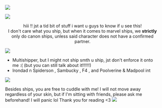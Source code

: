 ![](https://files.catbox.moe/kj37mt.gif)

![](https://64.media.tumblr.com/ee9cf9673e4a77fe5ea7bc19b3f4f5ff/6e6e369cfa40278b-2e/s1280x1920/96ec970d147ab5dbf3a962b60d33054645e35174.pnj)
<center> hiii !! jst a tid bit of stuff i want u guys to know if u see this! </center>
<center> I don't care what you ship, but when it comes to marvel ships, we <strong> strictly </strong> only do canon ships, unless said character does not have a confirmed partner. </center>

![](https://64.media.tumblr.com/31f139b0ef416ea139bac60d3c5c6bde/da9fa6b147f4daeb-d3/s1280x1920/87fbb29d9e98e3d859497839556fd15f87c1961e.pnj)

- Multishipper, but I might not ship smth u ship, jst don't enforce it onto me :( (but you can still talk about it!!!!!!)
- Irondad n Spiderson , Sambucky , F4 , and Poolverine & Madpool int

![](https://64.media.tumblr.com/31f139b0ef416ea139bac60d3c5c6bde/da9fa6b147f4daeb-d3/s1280x1920/87fbb29d9e98e3d859497839556fd15f87c1961e.pnj)

Besides ships, you are free to cuddle with me! I will not move away regardless of your skin, but if I'm sitting with friends, please ask me beforehand! I will panic lol
Thank you for reading <3
![](https://64.media.tumblr.com/436fb396ce52b2f7046b176d2d45593b/6e6e369cfa40278b-5d/s1280x1920/307540b8b7715de091896115faf226915987c957.pnj)
